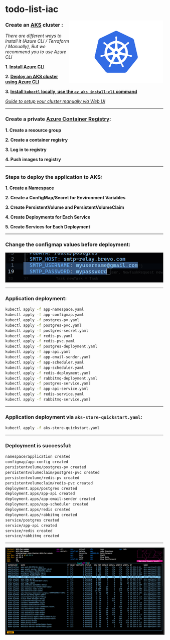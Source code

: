 # todo-list-iac

<img src="./images/Kubernetes-Logo.png" width="300" align="right">

### Create an [AKS](https://learn.microsoft.com/en-us/azure/aks/what-is-aks) cluster :

_There are different ways to install it (Azure CLI / Terraform / Manually),_
_But we recommend you to use Azure CLI_

**1. [Install Azure CLI](https://learn.microsoft.com/en-us/cli/azure/install-azure-cli)**

**2. [Deploy an AKS cluster using Azure CLI](https://learn.microsoft.com/en-us/azure/aks/learn/quick-kubernetes-deploy-cli)**

**3. [Install `kubectl` locally, use the `az aks install-cli` command](https://learn.microsoft.com/en-us/cli/azure/aks?view=azure-cli-latest#az-aks-install-cli)**

_[Guide to setup your cluster manually via Web UI](./docs/AKS-Manual/README.md)_

---

### Create a private [Azure Container Registry](https://learn.microsoft.com/en-us/azure/container-registry/container-registry-get-started-azure-cli):

**1. Create a resource group**

**2. Create a container registry**

**3. Log in to registry**

**4. Push images to registry**

---

### Steps to deploy the application to AKS:

**1. Create a Namespace**

**2. Create a ConfigMap/Secret for Environment Variables**

**3. Create PersistentVolume and PersistentVolumeClaim**

**4. Create Deployments for Each Service**

**5. Create Services for Each Deployment**

---

### Change the configmap values before deployment:

<img src="./images/change_configmap.png" width="500" border='2px'>

---

### Application deployment:

```bash
kubectl apply -f app-namespace.yaml
kubectl apply -f app-configmap.yaml
kubectl apply -f postgres-pv.yaml
kubectl apply -f postgres-pvc.yaml
kubectl apply -f postgres-secret.yaml
kubectl apply -f redis-pv.yaml
kubectl apply -f redis-pvc.yaml
kubectl apply -f postgres-deployment.yaml
kubectl apply -f app-api.yaml
kubectl apply -f app-email-sender.yaml
kubectl apply -f app-scheduler.yaml
kubectl apply -f app-scheduler.yaml
kubectl apply -f redis-deployment.yaml
kubectl apply -f rabbitmq-deployment.yaml
kubectl apply -f postgres-service.yaml
kubectl apply -f app-api-service.yaml
kubectl apply -f redis-service.yaml
kubectl apply -f rabbitmq-service.yaml
```

---

### Application deployment via `aks-store-quickstart.yaml`:

```bash
kubectl apply -f aks-store-quickstart.yaml
```

---

### Deployment is successful:

```bash
namespace/application created
configmap/app-config created
persistentvolume/postgres-pv created
persistentvolumeclaim/postgres-pvc created
persistentvolume/redis-pv created
persistentvolumeclaim/redis-pvc created
deployment.apps/postgres created
deployment.apps/app-api created
deployment.apps/app-email-sender created
deployment.apps/app-scheduler created
deployment.apps/redis created
deployment.apps/rabbitmq created
service/postgres created
service/app-api created
service/redis created
service/rabbitmq created
```

---

<img src="./images/app_works.png" width="1000" border='2px'>
